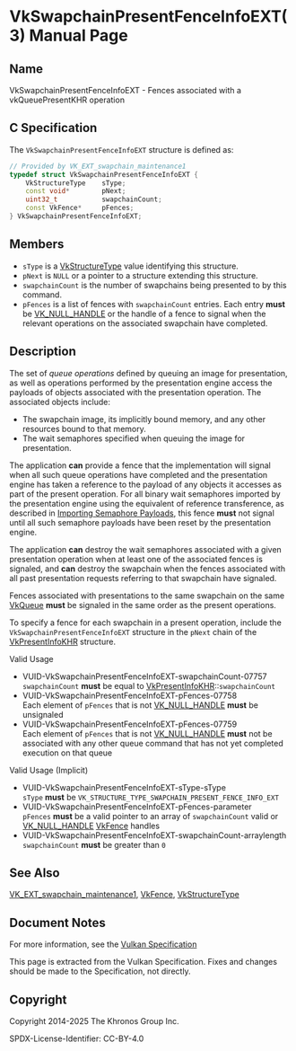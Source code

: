 # VkSwapchainPresentFenceInfoEXT(3) Manual Page

## Name

VkSwapchainPresentFenceInfoEXT - Fences associated with a vkQueuePresentKHR operation



## [](#_c_specification)C Specification

The `VkSwapchainPresentFenceInfoEXT` structure is defined as:

```c++
// Provided by VK_EXT_swapchain_maintenance1
typedef struct VkSwapchainPresentFenceInfoEXT {
    VkStructureType    sType;
    const void*        pNext;
    uint32_t           swapchainCount;
    const VkFence*     pFences;
} VkSwapchainPresentFenceInfoEXT;
```

## [](#_members)Members

- `sType` is a [VkStructureType](https://registry.khronos.org/vulkan/specs/latest/man/html/VkStructureType.html) value identifying this structure.
- `pNext` is `NULL` or a pointer to a structure extending this structure.
- `swapchainCount` is the number of swapchains being presented to by this command.
- `pFences` is a list of fences with `swapchainCount` entries. Each entry **must** be [VK\_NULL\_HANDLE](https://registry.khronos.org/vulkan/specs/latest/man/html/VK_NULL_HANDLE.html) or the handle of a fence to signal when the relevant operations on the associated swapchain have completed.

## [](#_description)Description

The set of *queue operations* defined by queuing an image for presentation, as well as operations performed by the presentation engine access the payloads of objects associated with the presentation operation. The associated objects include:

- The swapchain image, its implicitly bound memory, and any other resources bound to that memory.
- The wait semaphores specified when queuing the image for presentation.

The application **can** provide a fence that the implementation will signal when all such queue operations have completed and the presentation engine has taken a reference to the payload of any objects it accesses as part of the present operation. For all binary wait semaphores imported by the presentation engine using the equivalent of reference transference, as described in [Importing Semaphore Payloads](https://registry.khronos.org/vulkan/specs/latest/html/vkspec.html#synchronization-semaphores-importing), this fence **must** not signal until all such semaphore payloads have been reset by the presentation engine.

The application **can** destroy the wait semaphores associated with a given presentation operation when at least one of the associated fences is signaled, and **can** destroy the swapchain when the fences associated with all past presentation requests referring to that swapchain have signaled.

Fences associated with presentations to the same swapchain on the same [VkQueue](https://registry.khronos.org/vulkan/specs/latest/man/html/VkQueue.html) **must** be signaled in the same order as the present operations.

To specify a fence for each swapchain in a present operation, include the `VkSwapchainPresentFenceInfoEXT` structure in the `pNext` chain of the [VkPresentInfoKHR](https://registry.khronos.org/vulkan/specs/latest/man/html/VkPresentInfoKHR.html) structure.

Valid Usage

- [](#VUID-VkSwapchainPresentFenceInfoEXT-swapchainCount-07757)VUID-VkSwapchainPresentFenceInfoEXT-swapchainCount-07757  
  `swapchainCount` **must** be equal to [VkPresentInfoKHR](https://registry.khronos.org/vulkan/specs/latest/man/html/VkPresentInfoKHR.html)::`swapchainCount`
- [](#VUID-VkSwapchainPresentFenceInfoEXT-pFences-07758)VUID-VkSwapchainPresentFenceInfoEXT-pFences-07758  
  Each element of `pFences` that is not [VK\_NULL\_HANDLE](https://registry.khronos.org/vulkan/specs/latest/man/html/VK_NULL_HANDLE.html) **must** be unsignaled
- [](#VUID-VkSwapchainPresentFenceInfoEXT-pFences-07759)VUID-VkSwapchainPresentFenceInfoEXT-pFences-07759  
  Each element of `pFences` that is not [VK\_NULL\_HANDLE](https://registry.khronos.org/vulkan/specs/latest/man/html/VK_NULL_HANDLE.html) **must** not be associated with any other queue command that has not yet completed execution on that queue

Valid Usage (Implicit)

- [](#VUID-VkSwapchainPresentFenceInfoEXT-sType-sType)VUID-VkSwapchainPresentFenceInfoEXT-sType-sType  
  `sType` **must** be `VK_STRUCTURE_TYPE_SWAPCHAIN_PRESENT_FENCE_INFO_EXT`
- [](#VUID-VkSwapchainPresentFenceInfoEXT-pFences-parameter)VUID-VkSwapchainPresentFenceInfoEXT-pFences-parameter  
  `pFences` **must** be a valid pointer to an array of `swapchainCount` valid or [VK\_NULL\_HANDLE](https://registry.khronos.org/vulkan/specs/latest/man/html/VK_NULL_HANDLE.html) [VkFence](https://registry.khronos.org/vulkan/specs/latest/man/html/VkFence.html) handles
- [](#VUID-VkSwapchainPresentFenceInfoEXT-swapchainCount-arraylength)VUID-VkSwapchainPresentFenceInfoEXT-swapchainCount-arraylength  
  `swapchainCount` **must** be greater than `0`

## [](#_see_also)See Also

[VK\_EXT\_swapchain\_maintenance1](https://registry.khronos.org/vulkan/specs/latest/man/html/VK_EXT_swapchain_maintenance1.html), [VkFence](https://registry.khronos.org/vulkan/specs/latest/man/html/VkFence.html), [VkStructureType](https://registry.khronos.org/vulkan/specs/latest/man/html/VkStructureType.html)

## [](#_document_notes)Document Notes

For more information, see the [Vulkan Specification](https://registry.khronos.org/vulkan/specs/latest/html/vkspec.html#VkSwapchainPresentFenceInfoEXT)

This page is extracted from the Vulkan Specification. Fixes and changes should be made to the Specification, not directly.

## [](#_copyright)Copyright

Copyright 2014-2025 The Khronos Group Inc.

SPDX-License-Identifier: CC-BY-4.0